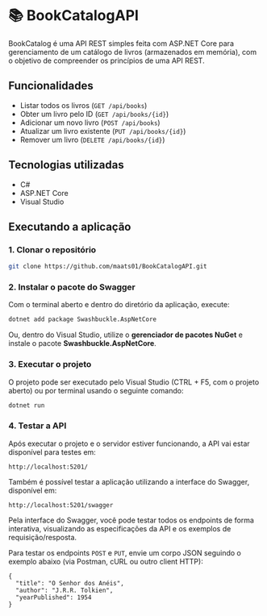 # 📚 BookCatalogAPI

BookCatalog é uma API REST simples feita com ASP.NET Core para gerenciamento de um catálogo de livros (armazenados em memória), com o objetivo de compreender os princípios de uma API REST.

## Funcionalidades

- Listar todos os livros (`GET /api/books`)
- Obter um livro pelo ID (`GET /api/books/{id}`)
- Adicionar um novo livro (`POST /api/books`)
- Atualizar um livro existente (`PUT /api/books/{id}`)
- Remover um livro (`DELETE /api/books/{id}`)

## Tecnologias utilizadas

- C#
- ASP.NET Core
- Visual Studio

## Executando a aplicação

### 1. Clonar o repositório
```bash
git clone https://github.com/maats01/BookCatalogAPI.git
```

### 2. Instalar o pacote do Swagger
Com o terminal aberto e dentro do diretório da aplicação, execute:
```bash
dotnet add package Swashbuckle.AspNetCore
```

Ou, dentro do Visual Studio, utilize o **gerenciador de pacotes NuGet** e instale o pacote **Swashbuckle.AspNetCore**.

### 3. Executar o projeto
O projeto pode ser executado pelo Visual Studio (CTRL + F5, com o projeto aberto) ou por terminal usando o seguinte comando:
```bash
dotnet run
```

### 4. Testar a API
Após executar o projeto e o servidor estiver funcionando, a API vai estar disponível para testes em:
```
http://localhost:5201/
```

Também é possível testar a aplicação utilizando a interface do Swagger, disponível em:
```
http://localhost:5201/swagger
```

Pela interface do Swagger, você pode testar todos os endpoints de forma interativa, visualizando as especificações da API e os exemplos de requisição/resposta.

Para testar os endpoints `POST` e `PUT`, envie um corpo JSON seguindo o exemplo abaixo (via Postman, cURL ou outro client HTTP):
```
{
  "title": "O Senhor dos Anéis",
  "author": "J.R.R. Tolkien",
  "yearPublished": 1954
}
```
